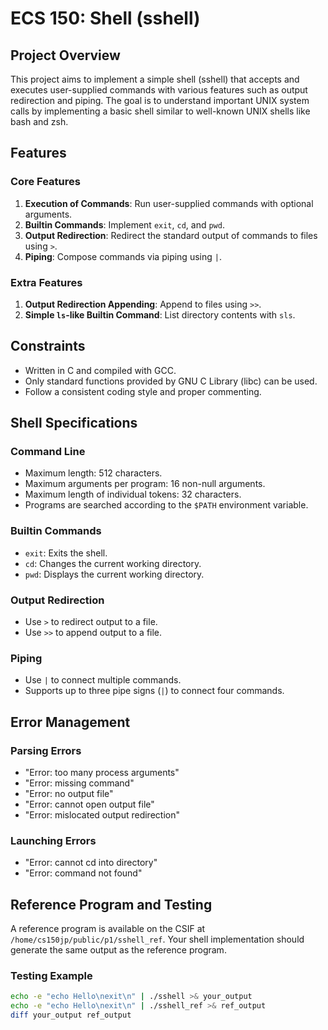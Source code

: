 # ECS 150: Shell (sshell)

## Project Overview

This project aims to implement a simple shell (sshell) that accepts and executes user-supplied commands with various features such as output redirection and piping. The goal is to understand important UNIX system calls by implementing a basic shell similar to well-known UNIX shells like bash and zsh.

## Features

### Core Features
1. **Execution of Commands**: Run user-supplied commands with optional arguments.
2. **Builtin Commands**: Implement `exit`, `cd`, and `pwd`.
3. **Output Redirection**: Redirect the standard output of commands to files using `>`.
4. **Piping**: Compose commands via piping using `|`.

### Extra Features
1. **Output Redirection Appending**: Append to files using `>>`.
2. **Simple `ls`-like Builtin Command**: List directory contents with `sls`.

## Constraints

- Written in C and compiled with GCC.
- Only standard functions provided by GNU C Library (libc) can be used.
- Follow a consistent coding style and proper commenting.

## Shell Specifications

### Command Line
- Maximum length: 512 characters.
- Maximum arguments per program: 16 non-null arguments.
- Maximum length of individual tokens: 32 characters.
- Programs are searched according to the `$PATH` environment variable.

### Builtin Commands
- `exit`: Exits the shell.
- `cd`: Changes the current working directory.
- `pwd`: Displays the current working directory.

### Output Redirection
- Use `>` to redirect output to a file.
- Use `>>` to append output to a file.

### Piping
- Use `|` to connect multiple commands.
- Supports up to three pipe signs (`|`) to connect four commands.

## Error Management

### Parsing Errors
- "Error: too many process arguments"
- "Error: missing command"
- "Error: no output file"
- "Error: cannot open output file"
- "Error: mislocated output redirection"

### Launching Errors
- "Error: cannot cd into directory"
- "Error: command not found"

## Reference Program and Testing

A reference program is available on the CSIF at `/home/cs150jp/public/p1/sshell_ref`. Your shell implementation should generate the same output as the reference program.

### Testing Example
```bash
echo -e "echo Hello\nexit\n" | ./sshell >& your_output
echo -e "echo Hello\nexit\n" | ./sshell_ref >& ref_output
diff your_output ref_output
```
